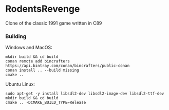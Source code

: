# RodentsRevenge
Clone of the classic 1991 game written in C89

### Building
Windows and MacOS:
```shell script
mkdir build && cd build
conan remote add bincrafters https://api.bintray.com/conan/bincrafters/public-conan
conan install .. --build missing
cmake ..
```
Ubuntu Linux:
```shell script
sudo apt-get -y install libsdl2-dev libsdl2-image-dev libsdl2-ttf-dev
mkdir build && cd build
cmake .. -DCMAKE_BUILD_TYPE=Release
```